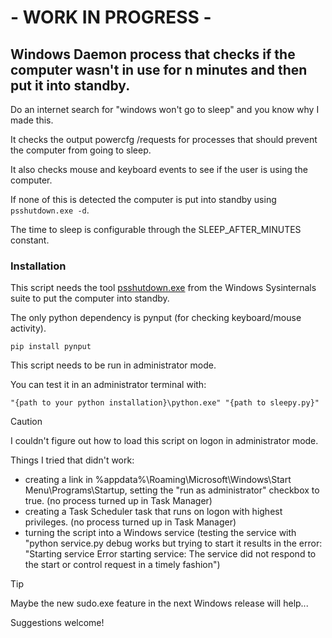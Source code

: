 # - WORK IN PROGRESS -

## Windows Daemon process that checks if the computer wasn't in use for n minutes and then put it into standby.

Do an internet search for "windows won't go to sleep" and you know why I made this.

It checks the output powercfg /requests for processes that should prevent the computer from going to sleep.

It also checks mouse and keyboard events to see if the user is using the computer.

If none of this is detected the computer is put into standby using `psshutdown.exe -d`.

The time to sleep is configurable through the SLEEP_AFTER_MINUTES constant.

### Installation
This script needs the tool [psshutdown.exe](https://learn.microsoft.com/en-us/sysinternals/downloads/psshutdown) from the Windows Sysinternals suite to put the computer into standby.

The only python dependency is pynput (for checking keyboard/mouse activity).

```
pip install pynput
```


This script needs to be run in administrator mode.

You can test it in an administrator terminal with:

```
"{path to your python installation}\python.exe" "{path to sleepy.py}"

```
> [!CAUTION]
> I couldn't figure out how to load this script on logon in administrator mode.

Things I tried that didn't work:
- creating a link in %appdata%\Roaming\Microsoft\Windows\Start Menu\Programs\Startup, setting the "run as administrator" checkbox to true. (no process turned up in Task Manager)
- creating a Task Scheduler task that runs on logon with highest privileges. (no process turned up in Task Manager)
- turning the script into a Windows service (testing the service with "python service.py debug works but trying to start it results in the error: "Starting service Error starting service: The service did not respond to the start or control request in a timely fashion")

> [!TIP]
> Maybe the new sudo.exe feature in the next Windows release will help...
>
> Suggestions welcome!

<!--

To run the script on login, create a link in:

```
%appdata%\Microsoft\Windows\Start Menu\Programs\Startup
```

Set the Target to:

```
"{path to your python installation}\pythonw.exe" "{path to sleepy.py}"
```

Click Advance and check "Run as administrator"
-->
